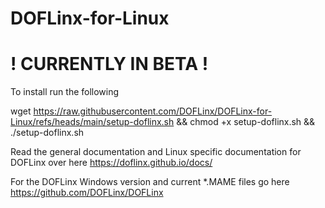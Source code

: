 # DOFLinx-for-Linux

# ! CURRENTLY IN BETA !

To install run the following

wget https://raw.githubusercontent.com/DOFLinx/DOFLinx-for-Linux/refs/heads/main/setup-doflinx.sh && chmod +x setup-doflinx.sh && ./setup-doflinx.sh


Read the general documentation and Linux specific documentation for DOFLinx over here https://doflinx.github.io/docs/

For the DOFLinx Windows version and current *.MAME files go here https://github.com/DOFLinx/DOFLinx

